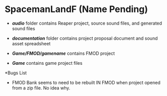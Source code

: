 # SpacemanLandF (Name Pending)
 
* ***audio*** folder contains Reaper project, source sound files, and generated sound files

* ***documentation*** folder contains project proposal document and sound asset spreadsheet

* ***Game/FMOD/gamename*** contains FMOD project

* ***Game*** contains game project files

*Bugs List
 - FMOD Bank seems to need to be rebuilt IN FMOD when project opened from a zip file. No idea why.
